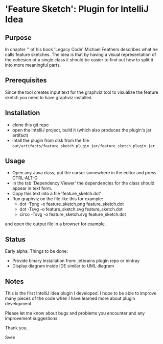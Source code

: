 # 'Feature Sketch': Plugin for IntelliJ Idea

## Purpose
In chapter '' of his book 'Legacy Code' Michael Feathers describes what he calls feature sketches.
The idea is that by having a visual representation of the cohesion of a single class it should be easier to find
out how to split it into more meaningful parts.

## Prerequisites
Since the tool creates input text for the graphviz tool to visualize the feature sketch you
need to have graphviz installed.

## Installation

* clone this git repo
* open the IntelliJ project, build it (which also produces the plugin's jar artifact)
* intall the plugin from disk from the file `out/artifacts/feature_sketch_plugin_jar/feature_sketch_plugin.jar`

## Usage
* Open any Java class, put the cursor somewhere in the editor and press CTRL-ALT-G
* In the tab 'Dependency Viewer' the dependencies for the class should appear in text form.
* Copy this text into a file 'feature_sketch.dot'
* Run graphviz on the file like this for example:
    * dot -Tpng -o feature_sketch.png feature_sketch.dot
    * dot -Tsvg -o feature_sketch.svg feature_sketch.dot
    * circo -Tsvg -o feature_sketch.svg feature_sketch.dot

and open the output file in a browser for example.

## Status
Early alpha.
Things to be done:

* Provide binary installation from: jetbrains plugin repo or bintray
* Display diagram inside IDE similar to UML diagram

## Notes
This is the first IntelliJ Idea plugin I developed. I hope to be able to improve many pieces of the code
when I have learned more about plugin development.

Please let me know about bugs and problems you encounter and any improvement suggestions.

Thank you.

Sven




